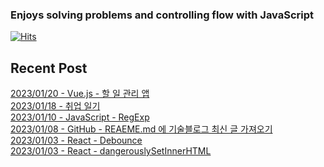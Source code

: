 
### Enjoys solving problems and controlling flow with JavaScript
[![Hits](https://hits.seeyoufarm.com/api/count/incr/badge.svg?url=https%3A%2F%2Fgithub.com%2Fbitnaleeeee&count_bg=%23555555&title_bg=%23555555&icon=&icon_color=%23E7E7E7&title=hits&edge_flat=false)](https://hits.seeyoufarm.com)
## Recent Post  

[2023/01/20 - Vue.js - 할 일 관리 앱](https://bitnaleeeee.github.io/to-do-list-vue/) <br/>
[2023/01/18 - 취업 일기](https://bitnaleeeee.github.io/career/) <br/>
[2023/01/10 - JavaScript - RegExp](https://bitnaleeeee.github.io/RegExp/) <br/>
[2023/01/08 - GitHub - REAEME.md 에 기술블로그 최신 글 가져오기](https://bitnaleeeee.github.io/reade-me-style/) <br/>
[2023/01/03 - React - Debounce](https://bitnaleeeee.github.io/debounce/) <br/>
[2023/01/03 - React - dangerouslySetInnerHTML](https://bitnaleeeee.github.io/dangerously-setInner-html/) <br/>
